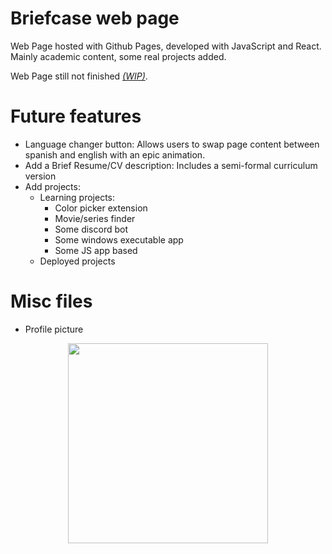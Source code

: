 # Briefcase web page 

Web Page hosted with Github Pages, developed with JavaScript and React. Mainly academic content, some real projects added.

Web Page still not finished *<a href="https://matii111.github.io/">(WIP)</a>*.



# Future features

- Language changer button: Allows users to swap page content between spanish and english with an epic animation.
- Add a Brief Resume/CV description: Includes a semi-formal curriculum version
- Add projects:
  - Learning projects:
    - Color picker extension
    - Movie/series finder
    - Some discord bot
    - Some windows executable app
    - Some JS app based
  - Deployed projects

# Misc files


- Profile picture

<div align='center'>
  <img style='height:20rem;' src='https://github.com/user-attachments/assets/ffa84a53-bde0-41a6-ba91-9a314875567a'/>
</div>

